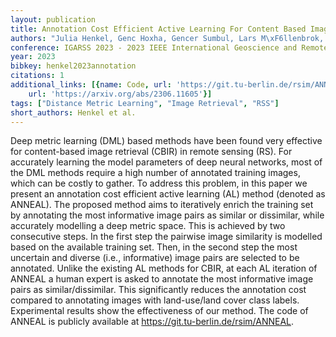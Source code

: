 ```yaml
---
layout: publication
title: Annotation Cost Efficient Active Learning For Content Based Image Retrieval
authors: "Julia Henkel, Genc Hoxha, Gencer Sumbul, Lars M\xF6llenbrok, Beg\xFCm Demir"
conference: IGARSS 2023 - 2023 IEEE International Geoscience and Remote Sensing Symposium
year: 2023
bibkey: henkel2023annotation
citations: 1
additional_links: [{name: Code, url: 'https://git.tu-berlin.de/rsim/ANNEAL.'}, {name: Paper,
    url: 'https://arxiv.org/abs/2306.11605'}]
tags: ["Distance Metric Learning", "Image Retrieval", "RSS"]
short_authors: Henkel et al.
---
```

Deep metric learning (DML) based methods have been found very effective for
content-based image retrieval (CBIR) in remote sensing (RS). For accurately
learning the model parameters of deep neural networks, most of the DML methods
require a high number of annotated training images, which can be costly to
gather. To address this problem, in this paper we present an annotation cost
efficient active learning (AL) method (denoted as ANNEAL). The proposed method
aims to iteratively enrich the training set by annotating the most informative
image pairs as similar or dissimilar, while accurately modelling a deep metric
space. This is achieved by two consecutive steps. In the first step the
pairwise image similarity is modelled based on the available training set.
Then, in the second step the most uncertain and diverse (i.e., informative)
image pairs are selected to be annotated. Unlike the existing AL methods for
CBIR, at each AL iteration of ANNEAL a human expert is asked to annotate the
most informative image pairs as similar/dissimilar. This significantly reduces
the annotation cost compared to annotating images with land-use/land cover
class labels. Experimental results show the effectiveness of our method. The
code of ANNEAL is publicly available at https://git.tu-berlin.de/rsim/ANNEAL.